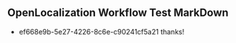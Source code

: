 ## OpenLocalization Workflow Test MarkDown
* ef668e9b-5e27-4226-8c6e-c90241cf5a21 thanks!

<!--HONumber=Aug16_HO5-->



